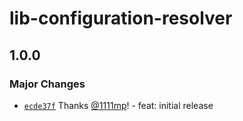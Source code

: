 # lib-configuration-resolver

## 1.0.0

### Major Changes

- [`ecde37f`](https://github.com/1111mp/lib-configuration-resolver/commit/ecde37f178f55c4c6694da80cbe2682a58921748) Thanks [@1111mp](https://github.com/1111mp)! - feat: initial release
